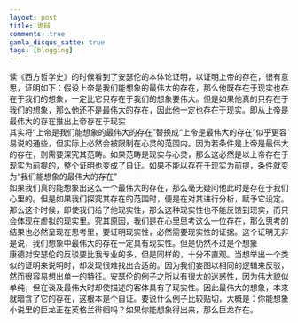 ```yaml
---
layout: post
title: 诡辩
comments: true
gamla_disqus_satte: true
tags: [blogging]
---
```

读《西方哲学史》的时候看到了安瑟伦的本体论证明，以证明上帝的存在，很有意思，证明如下：假设上帝是我们能想象的最伟大的存在，那么他既存在于现实也存在于我们的想象，一定比它只存在于我们的想象要伟大。但是如果他真的只存在于我们的想象，那么他还不是最伟大的存在，因此他一定也存在于现实。即从上帝是最伟大的存在推出上帝存在于现实<br>
其实将“上帝是我们能想象的最伟大的存在”替换成“上帝是最伟大的存在”似乎更容易说的通些，但实际上必然会被限制在心灵的范围内。因为若条件是上帝是最伟大的存在，则需要深究其范畴。如果范畴是现实与心灵，那么这必然是以上帝存在于现实为前提的，整个证明也变成了自证。如果不能以存在于现实为前提，条件就变为“我们能想象的最伟大的存在”<br>
如果我们真的能想象出这么一个最伟大的存在，那么毫无疑问他此时是存在于我们心里的。但是如果我们探究其存在的范围时，便是在对其进行分析，赋予它设定。那么这个时候，即使我们给了他现实性，那么这种现实性也不能反馈到现实，而只会体现在虚拟的现实里。究其原因，我们是在心里思考这么一位存在，那么思考的结果也必然呈现在思考里，要证明现实性，必然需要现实性的证据。这个证明无非是说，我们想象中最伟大的存在一定具有现实性。但是仍然不过是个想象<br>
康德对安瑟伦的反驳要比我专业的多，但是同样的，十分不直观。当想举出一个类似的证明来说明时，却发现很难找出合适的。因为我们妄图以相同的逻辑来反驳，然而很容易想出单一的特征。安瑟伦的例子之所以有很大的迷惑性，因为伟大貌似单纯，但在谈及最伟大时却使描述的客体具有了现实性。因此最伟大的想象，本来就暗含了它的存在，这根本是个自证。要说什么例子比较贴切，大概是：你能想象小说里的巨龙正在英格兰徘徊吗？如果你能想象得出来，那么巨龙存在。
